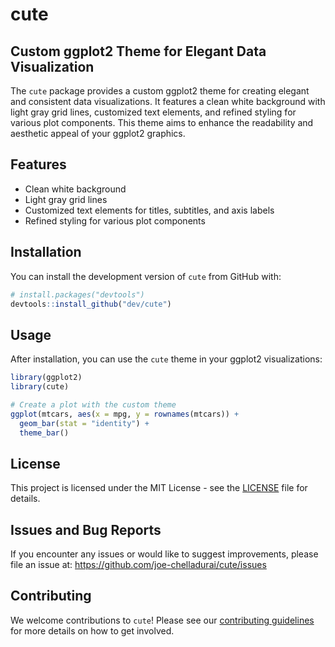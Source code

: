 # cute

## Custom ggplot2 Theme for Elegant Data Visualization

The `cute` package provides a custom ggplot2 theme for creating elegant and consistent data visualizations. It features a clean white background with light gray grid lines, customized text elements, and refined styling for various plot components. This theme aims to enhance the readability and aesthetic appeal of your ggplot2 graphics.

## Features

- Clean white background
- Light gray grid lines
- Customized text elements for titles, subtitles, and axis labels
- Refined styling for various plot components

## Installation

You can install the development version of `cute` from GitHub with:

```r
# install.packages("devtools")
devtools::install_github("dev/cute")
```

## Usage

After installation, you can use the `cute` theme in your ggplot2 visualizations:

```r
library(ggplot2)
library(cute)

# Create a plot with the custom theme
ggplot(mtcars, aes(x = mpg, y = rownames(mtcars)) +
  geom_bar(stat = "identity") +
  theme_bar() 
```


## License

This project is licensed under the MIT License - see the [LICENSE](LICENSE) file for details.

## Issues and Bug Reports

If you encounter any issues or would like to suggest improvements, please file an issue at:
https://github.com/joe-chelladurai/cute/issues

## Contributing

We welcome contributions to `cute`! Please see our [contributing guidelines](CONTRIBUTING.md) for more details on how to get involved.
